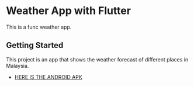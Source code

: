 # Weather App with Flutter

This is a func weather app.

## Getting Started

This project is an app that shows the weather forecast of different places in Malaysia.

- [HERE IS THE ANDROID APK](https://drive.google.com/file/d/1lQMBbilKe4JxcgRVIei4z9BssTsviiMV/view?usp=sharing)

